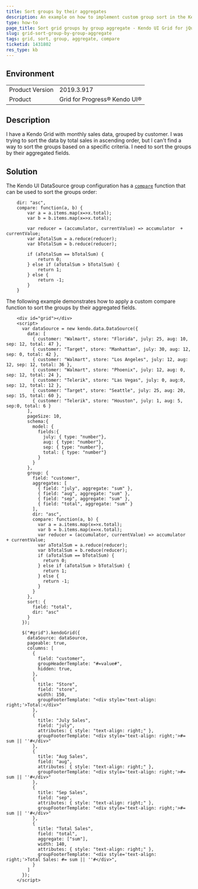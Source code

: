 ```yaml
---
title: Sort groups by their aggregates
description: An example on how to implement custom group sort in the Kendo UI Grid using group aggregates.
type: how-to
page_title: Sort grid groups by group aggregate - Kendo UI Grid for jQuery
slug: grid-sort-group-by-group-aggregate
tags: grid, sort, group, aggregate, compare
ticketid: 1431802
res_type: kb
---
```


## Environment

<table>
	<tr>
		<td>Product Version</td>
		<td>2019.3.917</td>
	</tr>
	<tr>
		<td>Product</td>
		<td>Grid for Progress® Kendo UI®</td>
	</tr>
</table>

## Description

I have a Kendo Grid with monthly sales data, grouped by customer. I was trying to sort the data by total sales in ascending order, but I can't find a way to sort the groups based on a specific criteria. I need to sort the groups by their aggregated fields.

## Solution

The Kendo UI DataSource group configuration has a [`compare`](/api/javascript/data/datasource/configuration/group#groupcompare) function that can be used to sort the groups order:

```
    dir: "asc",
    compare: function(a, b) {
        var a = a.items.map(x=>x.total);
        var b = b.items.map(x=>x.total);

        var reducer = (accumulator, currentValue) => accumulator  + currentValue;
        var aTotalSum = a.reduce(reducer);
        var bTotalSum = b.reduce(reducer);

        if (aTotalSum == bTotalSum) {             
            return 0;
        } else if (aTotalSum > bTotalSum) {
            return 1;
        } else {
            return -1;
        }
    }
```

The following example demonstrates how to apply a custom compare function to sort the groups by their aggregated fields.

```dojo
    <div id="grid"></div>
    <script>
      var dataSource = new kendo.data.DataSource({
        data: [
          { customer: "Walmart", store: "Florida", july: 25, aug: 10, sep: 12, total: 47 },
          { customer: "Target", store: "Manhattan", july: 30, aug: 12, sep: 0, total: 42 },
          { customer: "Walmart", store: "Los Angeles", july: 12, aug: 12, sep: 12, total: 36 },
          { customer: "Walmart", store: "Phoenix", july: 12, aug: 0, sep: 12, total: 24 },
          { customer: "Telerik", store: "Las Vegas", july: 0, aug:0, sep: 12, total: 12 },
          { customer: "Target", store: "Seattle", july: 25, aug: 20, sep: 15, total: 60 },
          { customer: "Telerik", store: "Houston", july: 1, aug: 5, sep:0, total: 6 }
        ],
        pageSize: 10,
        schema:{
          model: {
            fields:{
              july: { type: "number"},
              aug: { type: "number"},
              sep: { type: "number"},
              total: { type: "number"}
            }
          }
        },
        group: {
          field: "customer",
          aggregates: [
            { field: "july", aggregate: "sum" },
            { field: "aug", aggregate: "sum" },
            { field: "sep", aggregate: "sum" },
            { field: "total", aggregate: "sum" }
          ],
          dir: "asc",
          compare: function(a, b) {
            var a = a.items.map(x=>x.total);
            var b = b.items.map(x=>x.total);
            var reducer = (accumulator, currentValue) => accumulator  + currentValue;
            var aTotalSum = a.reduce(reducer);
            var bTotalSum = b.reduce(reducer);
            if (aTotalSum == bTotalSum) {             
              return 0;
            } else if (aTotalSum > bTotalSum) {
              return 1;
            } else {
              return -1;
            }
          }
        },
        sort: { 
          field: "total", 
          dir: "asc"
        }
      });

      $("#grid").kendoGrid({
        dataSource: dataSource,
        pageable: true,
        columns: [
          {
            field: "customer",
            groupHeaderTemplate: "#=value#",
            hidden: true,
          },
          { 
            title: "Store",
            field: "store", 
            width: 150,
            groupFooterTemplate: "<div style='text-align: right;'>Total:</div>"
          },
          { 
            title: "July Sales",
            field: "july", 
            attributes: { style: "text-align: right;" },
            groupFooterTemplate: "<div style='text-align: right;'>#= sum || ''#</div>"
          },
          { 
            title: "Aug Sales",
            field: "aug", 
            attributes: { style: "text-align: right;" },
            groupFooterTemplate: "<div style='text-align: right;'>#= sum || ''#</div>"
          },
          { 
            title: "Sep Sales",
            field: "sep", 
            attributes: { style: "text-align: right;" },
            groupFooterTemplate: "<div style='text-align: right;'>#= sum || ''#</div>"
          },
          {
            title: "Total Sales",
            field: "total",
            aggregate: ["sum"],
            width: 140,
            attributes: { style: "text-align: right;" },
            groupFooterTemplate: "<div style='text-align: right;'>Total Sales: #= sum || ''#</div>",
          }
        ]
      });
    </script>
```

